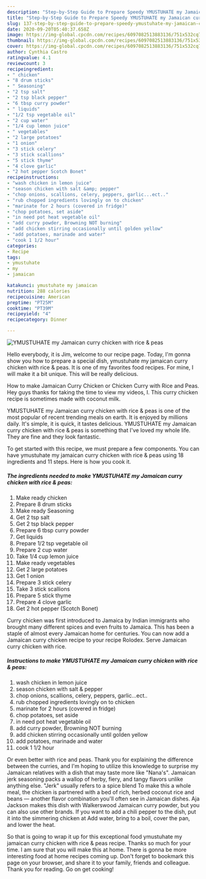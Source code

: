 ```yaml
---
description: "Step-by-Step Guide to Prepare Speedy YMUSTUHATE my Jamaican curry chicken with rice &amp;amp; peas"
title: "Step-by-Step Guide to Prepare Speedy YMUSTUHATE my Jamaican curry chicken with rice &amp;amp; peas"
slug: 137-step-by-step-guide-to-prepare-speedy-ymustuhate-my-jamaican-curry-chicken-with-rice-and-amp-peas
date: 2020-09-20T05:40:37.658Z
image: https://img-global.cpcdn.com/recipes/6097082513883136/751x532cq70/ymustuhate-my-jamaican-curry-chicken-with-rice-peas-recipe-main-photo.jpg
thumbnail: https://img-global.cpcdn.com/recipes/6097082513883136/751x532cq70/ymustuhate-my-jamaican-curry-chicken-with-rice-peas-recipe-main-photo.jpg
cover: https://img-global.cpcdn.com/recipes/6097082513883136/751x532cq70/ymustuhate-my-jamaican-curry-chicken-with-rice-peas-recipe-main-photo.jpg
author: Cynthia Castro
ratingvalue: 4.1
reviewcount: 3
recipeingredient:
- " chicken"
- "8 drum sticks"
- " Seasoning"
- "2 tsp salt"
- "2 tsp black pepper"
- "6 tbsp curry powder"
- " liquids"
- "1/2 tsp vegetable oil"
- "2 cup water"
- "1/4 cup lemon juice"
- " vegetables"
- "2 large potatoes"
- "1 onion"
- "3 stick celery"
- "3 stick scallions"
- "5 stick thyme"
- "4 clove garlic"
- "2 hot pepper Scotch Bonet"
recipeinstructions:
- "wash chicken in lemon juice"
- "season chicken with salt &amp; pepper"
- "chop onions, scallions, celery, peppers, garlic...ect.."
- "rub chopped ingredients lovingly on to chicken"
- "marinate for 2 hours (covered in fridge)"
- "chop potatoes, set aside"
- "in need pot heat vegetable oil"
- "add curry powder, Browning NOT burning"
- "add chicken stirring occasionally until golden yellow"
- "add potatoes, marinade and water"
- "cook 1 1/2 hour"
categories:
- Recipe
tags:
- ymustuhate
- my
- jamaican

katakunci: ymustuhate my jamaican 
nutrition: 288 calories
recipecuisine: American
preptime: "PT25M"
cooktime: "PT39M"
recipeyield: "4"
recipecategory: Dinner

---
```



![YMUSTUHATE my Jamaican curry chicken with rice &amp; peas](https://img-global.cpcdn.com/recipes/6097082513883136/751x532cq70/ymustuhate-my-jamaican-curry-chicken-with-rice-peas-recipe-main-photo.jpg)

Hello everybody, it is Jim, welcome to our recipe page. Today, I'm gonna show you how to prepare a special dish, ymustuhate my jamaican curry chicken with rice &amp; peas. It is one of my favorites food recipes. For mine, I will make it a bit unique. This will be really delicious.

How to make Jamaican Curry Chicken or Chicken Curry with Rice and Peas. Hey guys thanks for taking the time to view my videos, I. This curry chicken recipe is sometimes made with coconut milk.

YMUSTUHATE my Jamaican curry chicken with rice &amp; peas is one of the most popular of recent trending meals on earth. It is enjoyed by millions daily. It's simple, it is quick, it tastes delicious. YMUSTUHATE my Jamaican curry chicken with rice &amp; peas is something that I've loved my whole life. They are fine and they look fantastic.


To get started with this recipe, we must prepare a few components. You can have ymustuhate my jamaican curry chicken with rice &amp; peas using 18 ingredients and 11 steps. Here is how you cook it.

<!--inarticleads1-->

##### The ingredients needed to make YMUSTUHATE my Jamaican curry chicken with rice &amp; peas:

1. Make ready  chicken
1. Prepare 8 drum sticks
1. Make ready  Seasoning
1. Get 2 tsp salt
1. Get 2 tsp black pepper
1. Prepare 6 tbsp curry powder
1. Get  liquids
1. Prepare 1/2 tsp vegetable oil
1. Prepare 2 cup water
1. Take 1/4 cup lemon juice
1. Make ready  vegetables
1. Get 2 large potatoes
1. Get 1 onion
1. Prepare 3 stick celery
1. Take 3 stick scallions
1. Prepare 5 stick thyme
1. Prepare 4 clove garlic
1. Get 2 hot pepper (Scotch Bonet)


Curry chicken was first introduced to Jamaica by Indian immigrants who brought many different spices and even fruits to Jamaica. This has been a staple of almost every Jamaican home for centuries. You can now add a Jamaican curry chicken recipe to your recipe Rolodex. Serve Jamaican curry chicken with rice. 

<!--inarticleads2-->

##### Instructions to make YMUSTUHATE my Jamaican curry chicken with rice &amp; peas:

1. wash chicken in lemon juice
1. season chicken with salt &amp; pepper
1. chop onions, scallions, celery, peppers, garlic...ect..
1. rub chopped ingredients lovingly on to chicken
1. marinate for 2 hours (covered in fridge)
1. chop potatoes, set aside
1. in need pot heat vegetable oil
1. add curry powder, Browning NOT burning
1. add chicken stirring occasionally until golden yellow
1. add potatoes, marinade and water
1. cook 1 1/2 hour


Or even better with rice and peas. Thank you for explaining the difference between the curries, and I&#39;m hoping to utilize this knowledge to surprise my Jamaican relatives with a dish that may taste more like &#34;Nana&#39;s&#34;. Jamaican jerk seasoning packs a wallop of herby, fiery, and tangy flavors unlike anything else. &#34;Jerk&#34; usually refers to a spice blend To make this a whole meal, the chicken is partnered with a bed of rich, herbed coconut rice and beans — another flavor combination you&#39;ll often see in Jamaican dishes. Aja Jackson makes this dish with Walkerswood Jamaican curry powder, but you can also use other brands. If you want to add a chili pepper to the dish, put it into the simmering chicken at Add water, bring to a boil, cover the pan, and lower the heat. 

So that is going to wrap it up for this exceptional food ymustuhate my jamaican curry chicken with rice &amp; peas recipe. Thanks so much for your time. I am sure that you will make this at home. There is gonna be more interesting food at home recipes coming up. Don't forget to bookmark this page on your browser, and share it to your family, friends and colleague. Thank you for reading. Go on get cooking!
